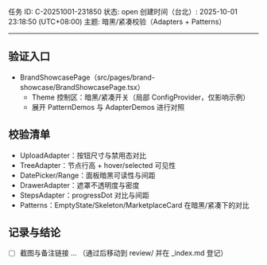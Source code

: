 任务 ID: C-20251001-231850
状态: open
创建时间（台北）: 2025-10-01 23:18:50 (UTC+08:00)
主题: 暗黑/紧凑校验（Adapters + Patterns）

---

## 验证入口
- BrandShowcasePage（src/pages/brand-showcase/BrandShowcasePage.tsx）
  - Theme 控制区：暗黑/紧凑开关（局部 ConfigProvider，仅影响示例）
  - 展开 PatternDemos 与 AdapterDemos 进行对照

## 校验清单
- UploadAdapter：按钮尺寸与禁用态对比
- TreeAdapter：节点行高 + hover/selected 可见性
- DatePicker/Range：面板暗黑可读性与间距
- DrawerAdapter：遮罩不透明度与密度
- StepsAdapter：progressDot 对比与间距
- Patterns：EmptyState/Skeleton/MarketplaceCard 在暗黑/紧凑下的对比

## 记录与结论
- [ ] 截图与备注链接 … （通过后移动到 review/ 并在 _index.md 登记）
